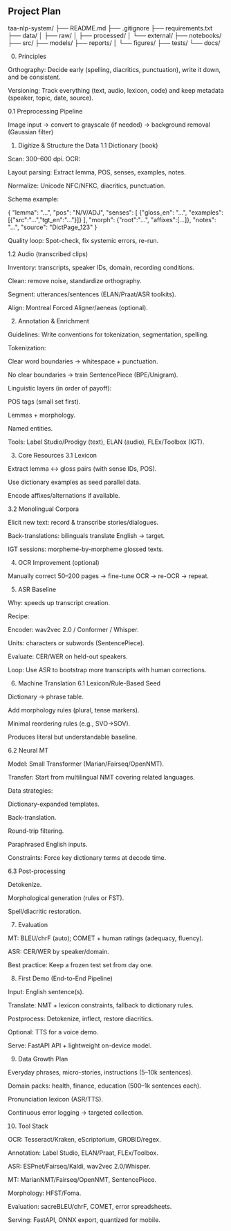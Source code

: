## Project Plan

taa-nlp-system/
├── README.md
├── .gitignore
├── requirements.txt
├── data/
│   ├── raw/
│   ├── processed/
│   └── external/
├── notebooks/
├── src/
├── models/
├── reports/
│   └── figures/
├── tests/
└── docs/

0. Principles

Orthography: Decide early (spelling, diacritics, punctuation), write it down, and be consistent.

Versioning: Track everything (text, audio, lexicon, code) and keep metadata (speaker, topic, date, source).

0.1 Preprocessing Pipeline

Image input -> convert to grayscale (if needed) -> background removal (Gaussian filter)

1. Digitize & Structure the Data
1.1 Dictionary (book)

Scan: 300–600 dpi.
OCR: 

Layout parsing: Extract lemma, POS, senses, examples, notes.

Normalize: Unicode NFC/NFKC, diacritics, punctuation.

Schema example:

{
  "lemma": "...",
  "pos": "N/V/ADJ",
  "senses": [
    {"gloss_en": "...", "examples":[{"src":"...","tgt_en":"..."}]}
  ],
  "morph": {"root":"...", "affixes":[...]},
  "notes": "...",
  "source": "DictPage_123"
}


Quality loop: Spot-check, fix systemic errors, re-run.

1.2 Audio (transcribed clips)

Inventory: transcripts, speaker IDs, domain, recording conditions.

Clean: remove noise, standardize orthography.

Segment: utterances/sentences (ELAN/Praat/ASR toolkits).

Align: Montreal Forced Aligner/aeneas (optional).

2. Annotation & Enrichment

Guidelines: Write conventions for tokenization, segmentation, spelling.

Tokenization:

Clear word boundaries → whitespace + punctuation.

No clear boundaries → train SentencePiece (BPE/Unigram).

Linguistic layers (in order of payoff):

POS tags (small set first).

Lemmas + morphology.

Named entities.

Tools: Label Studio/Prodigy (text), ELAN (audio), FLEx/Toolbox (IGT).

3. Core Resources
3.1 Lexicon

Extract lemma ↔ gloss pairs (with sense IDs, POS).

Use dictionary examples as seed parallel data.

Encode affixes/alternations if available.

3.2 Monolingual Corpora

Elicit new text: record & transcribe stories/dialogues.

Back-translations: bilinguals translate English → target.

IGT sessions: morpheme-by-morpheme glossed texts.

4. OCR Improvement (optional)

Manually correct 50–200 pages → fine-tune OCR → re-OCR → repeat.

5. ASR Baseline

Why: speeds up transcript creation.

Recipe:

Encoder: wav2vec 2.0 / Conformer / Whisper.

Units: characters or subwords (SentencePiece).

Evaluate: CER/WER on held-out speakers.

Loop: Use ASR to bootstrap more transcripts with human corrections.

6. Machine Translation
6.1 Lexicon/Rule-Based Seed

Dictionary → phrase table.

Add morphology rules (plural, tense markers).

Minimal reordering rules (e.g., SVO→SOV).

Produces literal but understandable baseline.

6.2 Neural MT

Model: Small Transformer (Marian/Fairseq/OpenNMT).

Transfer: Start from multilingual NMT covering related languages.

Data strategies:

Dictionary-expanded templates.

Back-translation.

Round-trip filtering.

Paraphrased English inputs.

Constraints: Force key dictionary terms at decode time.

6.3 Post-processing

Detokenize.

Morphological generation (rules or FST).

Spell/diacritic restoration.

7. Evaluation

MT: BLEU/chrF (auto); COMET + human ratings (adequacy, fluency).

ASR: CER/WER by speaker/domain.

Best practice: Keep a frozen test set from day one.

8. First Demo (End-to-End Pipeline)

Input: English sentence(s).

Translate: NMT + lexicon constraints, fallback to dictionary rules.

Postprocess: Detokenize, inflect, restore diacritics.

Optional: TTS for a voice demo.

Serve: FastAPI API + lightweight on-device model.

9. Data Growth Plan

Everyday phrases, micro-stories, instructions (5–10k sentences).

Domain packs: health, finance, education (500–1k sentences each).

Pronunciation lexicon (ASR/TTS).

Continuous error logging → targeted collection.

10. Tool Stack

OCR: Tesseract/Kraken, eScriptorium, GROBID/regex.

Annotation: Label Studio, ELAN/Praat, FLEx/Toolbox.

ASR: ESPnet/Fairseq/Kaldi, wav2vec 2.0/Whisper.

MT: MarianNMT/Fairseq/OpenNMT, SentencePiece.

Morphology: HFST/Foma.

Evaluation: sacreBLEU/chrF, COMET, error spreadsheets.

Serving: FastAPI, ONNX export, quantized for mobile.
